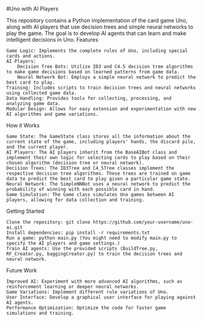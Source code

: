 #Uno with AI Players

This repository contains a Python implementation of the card game Uno, along with AI players that use decision trees and simple neural networks to play the game. The goal is to develop AI agents that can learn and make intelligent decisions in Uno.
Features

    Game Logic: Implements the complete rules of Uno, including special cards and actions.
    AI Players:
        Decision Tree Bots: Utilize ID3 and C4.5 decision tree algorithms to make game decisions based on learned patterns from game data.
        Neural Network Bot: Employs a simple neural network to predict the best card to play.
    Training: Includes scripts to train decision trees and neural networks using collected game data.
    Data Handling: Provides tools for collecting, processing, and analyzing game data.
    Modular Design: Allows for easy extension and experimentation with new AI algorithms and game variations.

How it Works

    Game State: The GameState class stores all the information about the current state of the game, including players' hands, the discard pile, and the current player.
    AI Players: The AI players inherit from the BaseAIBot class and implement their own logic for selecting cards to play based on their chosen algorithm (decision tree or neural network).
    Decision Trees: The ID3Tree and C4_5Tree classes implement the respective decision tree algorithms. These trees are trained on game data to predict the best card to play given a particular game state.
    Neural Network: The SimpleNNBot uses a neural network to predict the probability of winning with each possible card in hand.
    Game Simulation: The Game class simulates Uno games between AI players, allowing for data collection and training.

Getting Started

    Clone the repository: git clone https://github.com/your-username/uno-ai.git
    Install dependencies: pip install -r requirements.txt
    Run a game: python main.py (You might need to modify main.py to specify the AI players and game settings.)
    Train AI agents: Use the provided scripts (BuildTree.py, RF_Creator.py, baggingCreator.py) to train the decision trees and neural network.

Future Work

    Improved AI: Experiment with more advanced AI algorithms, such as reinforcement learning or deeper neural networks.
    Game Variations: Implement different rule variations of Uno.
    User Interface: Develop a graphical user interface for playing against AI agents.
    Performance Optimization: Optimize the code for faster game simulations and training.

